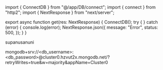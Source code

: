 import { ConnectDB } from "@/app/DB/connect";
import { connect } from "http2";
import { NextResponse } from "next/server";

export async function get(res: NextResponse) {
ConnectDB();
try {
} catch (error) {
console.log(error);
NextResponse.json({
message: "Error",
status: 500,
});
}
}

supanusanuni

mongodb+srv://<db_username>:<db_password>@cluster0.hzvut2x.mongodb.net/?retryWrites=true&w=majority&appName=Cluster0
